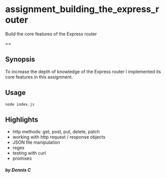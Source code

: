 assignment_building_the_express_router
======================================
Build the core features of the Express router

==

Synopsis
-------
To increase the depth of knowledge of the Express router I implemented its core features in this assignment.

Usage
-----
```
node index.js
```

Highlights 
-----
- http methods: get, post, put, delete, patch
- working with http request / response objects
- JSON file manipulation
- regex
- testing with curl
- promises


##### by Dennis C
